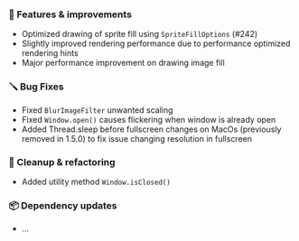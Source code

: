 ### 🚀 Features & improvements

- Optimized drawing of sprite fill using `SpriteFillOptions` (#242)
- Slightly improved rendering performance due to performance optimized rendering hints
- Major performance improvement on drawing image fill

### 🪛 Bug Fixes

- Fixed `BlurImageFilter` unwanted scaling
- Fixed `Window.open()` causes flickering when window is already open
- Added Thread.sleep before fullscreen changes on MacOs (previously removed in 1.5.0) to fix issue changing resolution in fullscreen

### 🧽 Cleanup & refactoring

- Added utility method `Window.isClosed()`

### 📦 Dependency updates

- ...